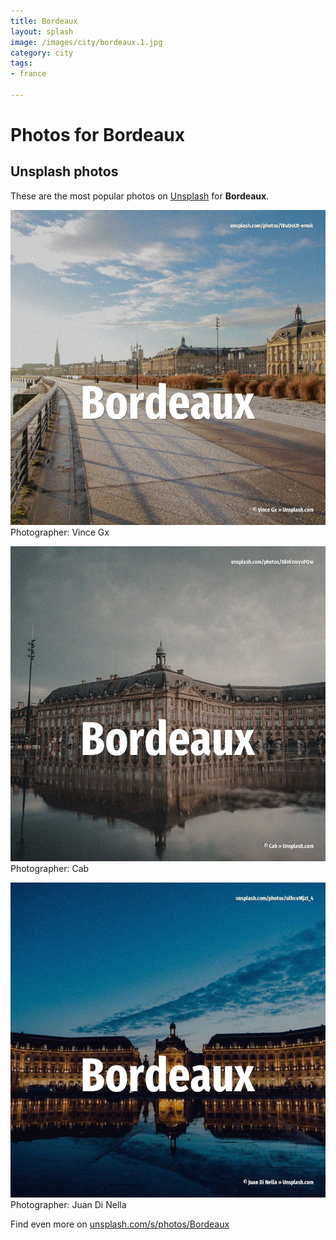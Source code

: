 ```yaml
---
title: Bordeaux
layout: splash
image: /images/city/bordeaux.1.jpg
category: city
tags:
- france

---
```

# Photos for Bordeaux
 
## Unsplash photos
These are the most popular photos on [Unsplash](https://unsplash.com) for **Bordeaux**.
 
![Bordeaux](/images/city/bordeaux.1.jpg)
Photographer:  Vince Gx
 
![Bordeaux](/images/city/bordeaux.2.jpg)
Photographer:  Cab
 
![Bordeaux](/images/city/bordeaux.3.jpg)
Photographer:  Juan Di Nella
 
Find even more on [unsplash.com/s/photos/Bordeaux](https://unsplash.com/s/photos/Bordeaux)
 
